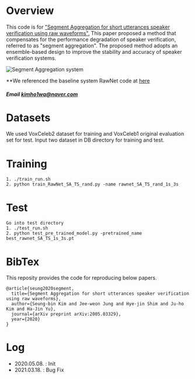 # Overview
This code is for ["Segment Aggregation for short utterances speaker verification using raw waveforms".]( https://arxiv.org/pdf/2005.03329.pdf ) 
This paper proposed a method that compensates for the performance degradation of speaker verification, referred to as "segment aggregation".
The proposed method adopts an ensemble-based design to improve the stability and accuracy of speaker verification systems.



![Segment Aggregation system](./fig.png)



**We referenced the baseline system RawNet code at [here]( https://github.com/Jungjee/RawNet )
##### Email kimho1wq@naver.com

# Datasets
We used VoxCeleb2 dataset for training and VoxCeleb1 original evaluation set for test. 
Input two dataset in DB directory for training and test.

# Training
```
1. ./train_run.sh
2. python train_RawNet_SA_TS_rand.py -name rawnet_SA_TS_rand_1s_3s
```

# Test
```
Go into test directory
1. ./test_run.sh
2. python test_pre_trained_model.py -pretrained_name best_rawnet_SA_TS_1s_3s.pt
```

# BibTex

This reposity provides the code for reproducing below papers. 
```
@article{seung2020segment,
  title={Segment Aggregation for short utterances speaker verification using raw waveforms},
  author={Seung-bin Kim and Jee-weon Jung and Hye-jin Shim and Ju-ho Kim and Ha-Jin Yu},
  journal={arXiv preprint arXiv:2005.03329},
  year={2020}
}
```

# Log
- 2020.05.08. : Init
- 2021.03.18. : Bug Fix